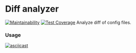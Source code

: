 # Diff analyzer
[![Maintainability](https://api.codeclimate.com/v1/badges/1b6fff4aa953ff6d4125/maintainability)](https://codeclimate.com/github/bsv-hub/php-project-lvl2/maintainability)
[![Test Coverage](https://api.codeclimate.com/v1/badges/1b6fff4aa953ff6d4125/test_coverage)](https://codeclimate.com/github/bsv-hub/php-project-lvl2/test_coverage)
Analyze diff of config files.

### Usage
[![asciicast](https://asciinema.org/a/A3D0BZIWLfVGVLjw8DqpkBggI.svg)](https://asciinema.org/a/A3D0BZIWLfVGVLjw8DqpkBggI)
